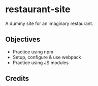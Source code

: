 # restaurant-site

A dummy site for an imaginary restaurant.

## Objectives

- Practice using npm
- Setup, configure & use webpack
- Practice using JS modules

## Credits
